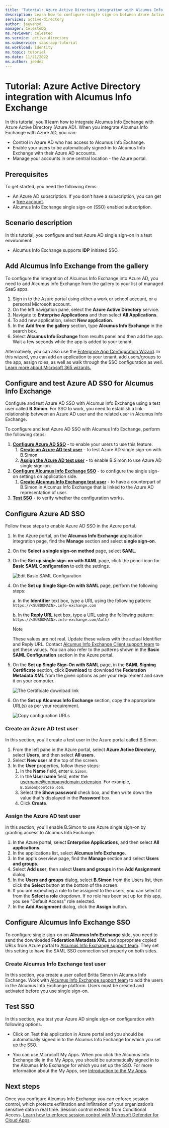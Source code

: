 ```yaml
---
title: 'Tutorial: Azure Active Directory integration with Alcumus Info Exchange'
description: Learn how to configure single sign-on between Azure Active Directory and Alcumus Info Exchange.
services: active-directory
author: jeevansd
manager: CelesteDG
ms.reviewer: celested
ms.service: active-directory
ms.subservice: saas-app-tutorial
ms.workload: identity
ms.topic: tutorial
ms.date: 11/21/2022
ms.author: jeedes
---
```

# Tutorial: Azure Active Directory integration with Alcumus Info Exchange

In this tutorial, you'll learn how to integrate Alcumus Info Exchange with Azure Active Directory (Azure AD). When you integrate Alcumus Info Exchange with Azure AD, you can:

* Control in Azure AD who has access to Alcumus Info Exchange.
* Enable your users to be automatically signed-in to Alcumus Info Exchange with their Azure AD accounts.
* Manage your accounts in one central location - the Azure portal.

## Prerequisites

To get started, you need the following items:

* An Azure AD subscription. If you don't have a subscription, you can get a [free account](https://azure.microsoft.com/free/).
* Alcumus Info Exchange single sign-on (SSO) enabled subscription.

## Scenario description

In this tutorial, you configure and test Azure AD single sign-on in a test environment.

* Alcumus Info Exchange supports **IDP** initiated SSO.

## Add Alcumus Info Exchange from the gallery

To configure the integration of Alcumus Info Exchange into Azure AD, you need to add Alcumus Info Exchange from the gallery to your list of managed SaaS apps.

1. Sign in to the Azure portal using either a work or school account, or a personal Microsoft account.
1. On the left navigation pane, select the **Azure Active Directory** service.
1. Navigate to **Enterprise Applications** and then select **All Applications**.
1. To add new application, select **New application**.
1. In the **Add from the gallery** section, type **Alcumus Info Exchange** in the search box.
1. Select **Alcumus Info Exchange** from results panel and then add the app. Wait a few seconds while the app is added to your tenant.

 Alternatively, you can also use the [Enterprise App Configuration Wizard](https://portal.office.com/AdminPortal/home?Q=Docs#/azureadappintegration). In this wizard, you can add an application to your tenant, add users/groups to the app, assign roles, as well as walk through the SSO configuration as well. [Learn more about Microsoft 365 wizards.](/microsoft-365/admin/misc/azure-ad-setup-guides)

## Configure and test Azure AD SSO for Alcumus Info Exchange

Configure and test Azure AD SSO with Alcumus Info Exchange using a test user called **B.Simon**. For SSO to work, you need to establish a link relationship between an Azure AD user and the related user in Alcumus Info Exchange.

To configure and test Azure AD SSO with Alcumus Info Exchange, perform the following steps:

1. **[Configure Azure AD SSO](#configure-azure-ad-sso)** - to enable your users to use this feature.
    1. **[Create an Azure AD test user](#create-an-azure-ad-test-user)** - to test Azure AD single sign-on with B.Simon.
    1. **[Assign the Azure AD test user](#assign-the-azure-ad-test-user)** - to enable B.Simon to use Azure AD single sign-on.
1. **[Configure Alcumus Info Exchange SSO](#configure-alcumus-info-exchange-sso)** - to configure the single sign-on settings on application side.
    1. **[Create Alcumus Info Exchange test user](#create-alcumus-info-exchange-test-user)** - to have a counterpart of B.Simon in Alcumus Info Exchange that is linked to the Azure AD representation of user.
1. **[Test SSO](#test-sso)** - to verify whether the configuration works.

## Configure Azure AD SSO

Follow these steps to enable Azure AD SSO in the Azure portal.

1. In the Azure portal, on the **Alcumus Info Exchange** application integration page, find the **Manage** section and select **single sign-on**.
1. On the **Select a single sign-on method** page, select **SAML**.
1. On the **Set up single sign-on with SAML** page, click the pencil icon for **Basic SAML Configuration** to edit the settings.

   ![Edit Basic SAML Configuration](common/edit-urls.png)

4. On the **Set up Single Sign-On with SAML** page, perform the following steps:

    a. In the **Identifier** text box, type a URL using the following pattern:
    `https://<SUBDOMAIN>.info-exchange.com`

    b. In the **Reply URL** text box, type a URL using the following pattern:
    `https://<SUBDOMAIN>.info-exchange.com/Auth/`

    > [!NOTE]
    > These values are not real. Update these values with the actual Identifier and Reply URL. Contact [Alcumus Info Exchange Client support team](mailto:helpdesk@alcumusgroup.com) to get these values. You can also refer to the patterns shown in the **Basic SAML Configuration** section in the Azure portal.

5. On the **Set up Single Sign-On with SAML** page, in the **SAML Signing Certificate** section, click **Download** to download the **Federation Metadata XML** from the given options as per your requirement and save it on your computer.

    ![The Certificate download link](common/metadataxml.png)

6. On the **Set up Alcumus Info Exchange** section, copy the appropriate URL(s) as per your requirement.

    ![Copy configuration URLs](common/copy-configuration-urls.png)

### Create an Azure AD test user 

In this section, you'll create a test user in the Azure portal called B.Simon.

1. From the left pane in the Azure portal, select **Azure Active Directory**, select **Users**, and then select **All users**.
1. Select **New user** at the top of the screen.
1. In the **User** properties, follow these steps:
   1. In the **Name** field, enter `B.Simon`.  
   1. In the **User name** field, enter the username@companydomain.extension. For example, `B.Simon@contoso.com`.
   1. Select the **Show password** check box, and then write down the value that's displayed in the **Password** box.
   1. Click **Create**.

### Assign the Azure AD test user

In this section, you'll enable B.Simon to use Azure single sign-on by granting access to Alcumus Info Exchange.

1. In the Azure portal, select **Enterprise Applications**, and then select **All applications**.
1. In the applications list, select **Alcumus Info Exchange**.
1. In the app's overview page, find the **Manage** section and select **Users and groups**.
1. Select **Add user**, then select **Users and groups** in the **Add Assignment** dialog.
1. In the **Users and groups** dialog, select **B.Simon** from the Users list, then click the **Select** button at the bottom of the screen.
1. If you are expecting a role to be assigned to the users, you can select it from the **Select a role** dropdown. If no role has been set up for this app, you see "Default Access" role selected.
1. In the **Add Assignment** dialog, click the **Assign** button.

## Configure Alcumus Info Exchange SSO

To configure single sign-on on **Alcumus Info Exchange** side, you need to send the downloaded **Federation Metadata XML** and appropriate copied URLs from Azure portal to [Alcumus Info Exchange support team](mailto:helpdesk@alcumusgroup.com). They set this setting to have the SAML SSO connection set properly on both sides.

### Create Alcumus Info Exchange test user

In this section, you create a user called Britta Simon in Alcumus Info Exchange. Work with [Alcumus Info Exchange support team](mailto:helpdesk@alcumusgroup.com) to add the users in the Alcumus Info Exchange platform. Users must be created and activated before you use single sign-on.

## Test SSO

In this section, you test your Azure AD single sign-on configuration with following options.

* Click on Test this application in Azure portal and you should be automatically signed in to the Alcumus Info Exchange for which you set up the SSO.

* You can use Microsoft My Apps. When you click the Alcumus Info Exchange tile in the My Apps, you should be automatically signed in to the Alcumus Info Exchange for which you set up the SSO. For more information about the My Apps, see [Introduction to the My Apps](https://support.microsoft.com/account-billing/sign-in-and-start-apps-from-the-my-apps-portal-2f3b1bae-0e5a-4a86-a33e-876fbd2a4510).

## Next steps

Once you configure Alcumus Info Exchange you can enforce session control, which protects exfiltration and infiltration of your organization’s sensitive data in real time. Session control extends from Conditional Access. [Learn how to enforce session control with Microsoft Defender for Cloud Apps](/cloud-app-security/proxy-deployment-aad).
